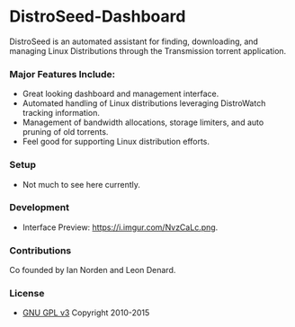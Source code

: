 # DistroSeed-Dashboard
DistroSeed is an automated assistant for finding, downloading, and managing Linux Distributions through the Transmission torrent application.

### Major Features Include: ###
* Great looking dashboard and management interface.
* Automated handling of Linux distributions leveraging DistroWatch tracking information.
* Management of bandwidth allocations, storage limiters, and auto pruning of old torrents.
* Feel good for supporting Linux distribution efforts.

### Setup ###
* Not much to see here currently.

### Development ###
* Interface Preview: https://i.imgur.com/NvzCaLc.png.

### Contributions ###
Co founded by Ian Norden and Leon Denard.

### License ###
* [GNU GPL v3](http://www.gnu.org/licenses/gpl.html)
Copyright 2010-2015
